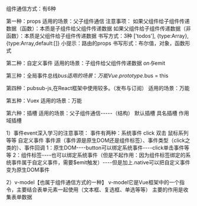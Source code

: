 组件通信方式：有6种

第一种：props
适用的场景：父子组件通信
注意事项：
如果父组件给子组件传递数据（函数）：本质是子组件给父组件传递数据
如果父组件给子组件传递数据（非函数）：本质是父组件给子组件传递数据
书写方式：3种
['todos'], {type:Array}, {type:Array,default:[]}
小提示：路由的props
书写形式：布尔值，对象，函数形式

第二种：自定义事件
适用的场景：子组件给父组件传递数据
$on与$emit

第三种：全局事件总线$bus
适用的场景：万能
Vue.prototype.$bus = this

第四种：pubsub-js,在React框架中使用较多。（发布与订阅）
适用的场景：万能

第五种：Vuex
适用的场景：万能

第六种：插槽
适用的场景：父子组件通信-----（结构）
默认插槽
具名插槽
作用域插槽

1）事件event深入学习的注意事项：
事件有两种：系统事件 click 双击 鼠标系列等等
          自定义事件
事件源（事件源是原生DOM还是组件标签）、事件类型（click之类的）、事件回调
1：原生DOM----button可以绑定系统事件----click单击事件等等
2：组件标签----也可以绑定系统事件（但是不起作用：因为组件标签绑定的系统事件属于自定义事件，需要$emit触发）----但是加上.native可以把自定义事件变为原生DOM事件

2）v-model【也属于组件通信方式的一种】
v-model它是Vue框架中的一个指令，主要结合表单元素一起使用（文本框、复选框、单选等等）
主要的作用是收集表单数据